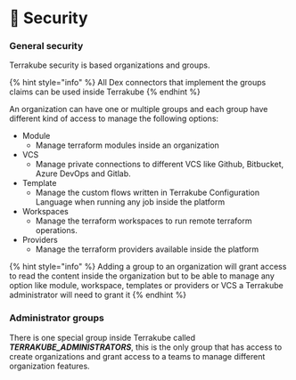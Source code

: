 # 🔐 Security

### General security

Terrakube security is based organizations and groups.

{% hint style="info" %}
All Dex connectors that implement the groups claims can be used inside Terrakube
{% endhint %}

An organization can have one or multiple groups and each group have different kind of access to manage the following options:

* Module
  * Manage terraform modules inside an organization
* VCS
  * Manage private connections to different VCS like Github, Bitbucket, Azure DevOps and Gitlab.
* Template
  * Manage the custom flows written in Terrakube Configuration Language when running any job inside the platform
* Workspaces
  * Manage the terraform workspaces to run remote terraform operations.
* Providers
  * Manage the terraform providers available inside the platform

{% hint style="info" %}
Adding a group to an organization will grant access to read the content inside the organization but to be able to manage any option like module, workspace, templates or providers or VCS a Terrakube administrator will need to grant it
{% endhint %}

### Administrator groups

There is one special group inside Terrakube called _**TERRAKUBE\_ADMINISTRATORS**_, this is the only group that has access to create organizations and grant access to a teams to manage different organization features.

###
